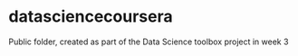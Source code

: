 datasciencecoursera
===================

Public folder, created as part of the Data Science toolbox project in week 3
